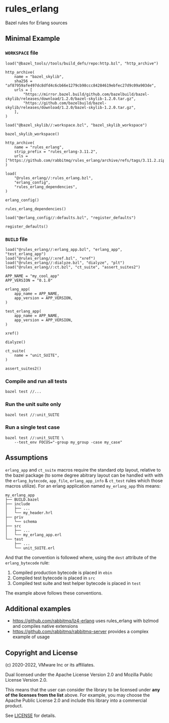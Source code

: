# rules_erlang

Bazel rules for Erlang sources

## Minimal Example

### `WORKSPACE` file

```starlark
load("@bazel_tools//tools/build_defs/repo:http.bzl", "http_archive")

http_archive(
    name = "bazel_skylib",
    sha256 = "af87959afe497dc8dfd4c6cb66e1279cb98ccc84284619ebfec27d9c09a903de",
    urls = [
        "https://mirror.bazel.build/github.com/bazelbuild/bazel-skylib/releases/download/1.2.0/bazel-skylib-1.2.0.tar.gz",
        "https://github.com/bazelbuild/bazel-skylib/releases/download/1.2.0/bazel-skylib-1.2.0.tar.gz",
    ],
)

load("@bazel_skylib//:workspace.bzl", "bazel_skylib_workspace")

bazel_skylib_workspace()

http_archive(
    name = "rules_erlang",
    strip_prefix = "rules_erlang-3.11.2",
    urls = ["https://github.com/rabbitmq/rules_erlang/archive/refs/tags/3.11.2.zip"],
)

load(
    "@rules_erlang//:rules_erlang.bzl",
    "erlang_config",
    "rules_erlang_dependencies",
)

erlang_config()

rules_erlang_dependencies()

load("@erlang_config//:defaults.bzl", "register_defaults")

register_defaults()

```

### `BUILD` file

```starlark
load("@rules_erlang//:erlang_app.bzl", "erlang_app", "test_erlang_app")
load("@rules_erlang//:xref.bzl", "xref")
load("@rules_erlang//:dialyze.bzl", "dialyze", "plt")
load("@rules_erlang//:ct.bzl", "ct_suite", "assert_suites2")

APP_NAME = "my_cool_app"
APP_VERSION = "0.1.0"

erlang_app(
    app_name = APP_NAME,
    app_version = APP_VERSION,
)

test_erlang_app(
    app_name = APP_NAME,
    app_version = APP_VERSION,
)

xref()

dialyze()

ct_suite(
    name = "unit_SUITE",
)

assert_suites2()
```

### Compile and run all tests

```shell
bazel test //...
```

### Run the unit suite only

```shell
bazel test //:unit_SUITE
```

### Run a single test case

```shell
bazel test //:unit_SUITE \
    --test_env FOCUS="-group my_group -case my_case"
```

## Assumptions

`erlang_app` and `ct_suite` macros require the standard otp layout, relative to the bazel package (to some degree abitrary layout can be handled with with the `erlang_bytecode`, `app_file`, `erlang_app_info` & `ct_test` rules which those macros utilize). For an erlang application named `my_erlang_app` this means:

```
my_erlang_app
├── BUILD.bazel
├── include
│   ├── ...
│   └── my_header.hrl
├── priv
│   └── schema
├── src
│   ├── ...
│   └── my_erlang_app.erl
└── test
    ├── ...
    └── unit_SUITE.erl
```

And that the convention is followed where, using the `dest` attribute of the `erlang_bytecode` rule:
1. Compiled production bytecode is placed in `ebin`
2. Compiled test bytecode is placed in `src`
3. Compiled test suite and test helper bytecode is placed in `test`

The example above follows these conventions.

## Additional examples

- https://github.com/rabbitmq/lz4-erlang uses rules_erlang with bzlmod and compiles native extensions
- https://github.com/rabbitmq/rabbitmq-server provides a complex example of usage

## Copyright and License

(c) 2020-2022, VMware Inc or its affiliates.

Dual licensed under the Apache License Version 2.0 and
Mozilla Public License Version 2.0.

This means that the user can consider the library to be licensed under
**any of the licenses from the list** above. For example, you may
choose the Apache Public License 2.0 and include this library into a
commercial product.

See [LICENSE](./LICENSE) for details.
